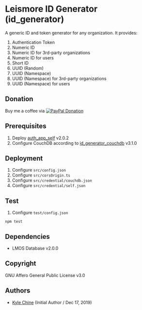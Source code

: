 # Leismore ID Generator (id_generator)

A generic ID and token generator for any organization. It provides:

1. Authentication Token
2. Numeric ID
3. Numeric ID for 3rd-party organizations
4. Numeric ID for users
5. Short ID
6. UUID (Random)
7. UUID (Namespace)
8. UUID (Namespace) for 3rd-party organizations
9. UUID (Namespace) for users

## Donation

Buy me a coffee via [![PayPal Donation](https://www.paypalobjects.com/en_AU/i/btn/btn_donateCC_LG.gif)](https://www.paypal.com/cgi-bin/webscr?cmd=_donations&business=SPPJPYRY4D6WC&item_name=Give+people+an+option+to+support+my+open+source+software.&currency_code=AUD&source=url)

## Prerequisites

1. Deploy [auth_app_self](https://github.com/leismore/auth_app_self) v2.0.2
2. Configure CouchDB according to [id_generator_couchdb](https://github.com/leismore/id_generator_couchdb) v3.1.0

## Deployment

1. Configure `src/config.json`
2. Configure `src/corsOrigin.ts`
3. Configure `src/credential/couchdb.json`
4. Configure `src/credential/self.json`

## Test

1. Configure `test/config.json`

`npm test`

## Dependencies

* LMOS Database v2.0.0

## Copyright

GNU Affero General Public License v3.0

## Authors

* [Kyle Chine](https://www.kylechine.name) (Initial Author / Dec 17, 2019)
